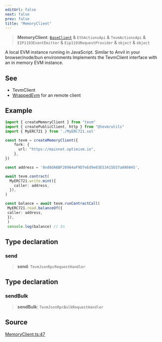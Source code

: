 ```yaml
---
editUrl: false
next: false
prev: false
title: "MemoryClient"
---
```


> **MemoryClient**: [`BaseClient`](/reference/base-client/type-aliases/baseclient/) & `EthActionsApi` & `TevmActionsApi` & `EIP1193EventEmitter` & `Eip1193RequestProvider` & `object` & `object`

A local EVM instance running in JavaScript. Similar to Anvil in your browser/node/bun environments
Implements the TevmClient interface with an in memory EVM instance.

## See

 - TevmClient
 - [WrappedEvm](https://todo.todo) for an remote client

## Example

```ts
import { createMemoryClient } from "tevm"
import { createPublicClient, http } from "@tevm/utils"
import { MyERC721 } from './MyERC721.sol'

const tevm = createMemoryClient({
	fork: {
	  url: "https://mainnet.optimism.io",
	},
})

const address = '0xd8dA6BF26964aF9D7eEd9e03E53415D37aA96045',

await tevm.contract(
  MyERC721.write.mint({
    caller: address,
  }),
)

const balance = await tevm.runContractCall(
 MyERC721.read.balanceOf({
 caller: address,
 }),
 )
 console.log(balance) // 1n
 ```

## Type declaration

### send

> **send**: `TevmJsonRpcRequestHandler`

## Type declaration

### sendBulk

> **sendBulk**: `TevmJsonRpcBulkRequestHandler`

## Source

[MemoryClient.ts:47](https://github.com/evmts/tevm-monorepo/blob/main/packages/memory-client/src/MemoryClient.ts#L47)
